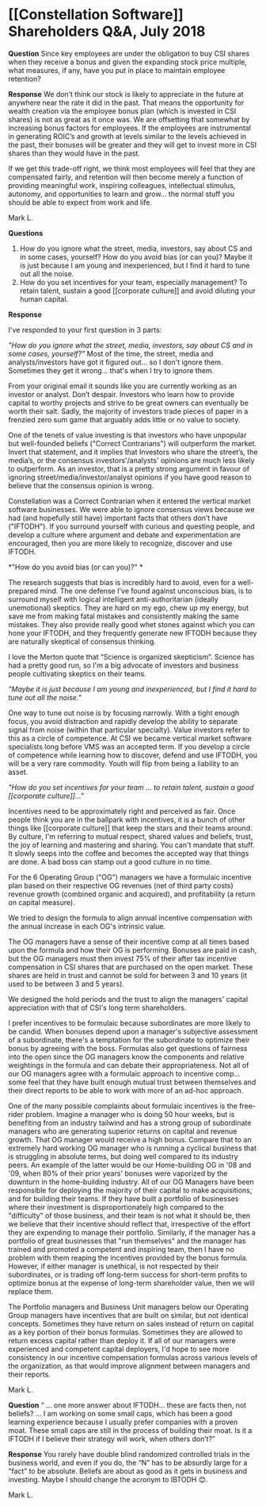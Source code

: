 # [[Constellation Software]] Shareholders Q&A, July 2018

**Question** 
Since key employees are under the obligation to buy CSI shares when they receive a bonus and given the expanding stock price multiple, what measures, if any, have you put in place to maintain employee retention? 

**Response**
We don’t think our stock is likely to appreciate in the future at anywhere near the rate it did in the past. That means the opportunity for wealth creation via the employee bonus plan (which is invested in CSI shares) is not as great as it once was. We are offsetting that somewhat by increasing bonus factors for employees. If the employees are instrumental in generating ROIC’s and growth at levels similar to the levels achieved in the past, their bonuses will be greater and they will get to invest more in CSI shares than they would have in the past.

If we get this trade-off right, we think most employees will feel that they are compensated fairly, and retention will then become merely a function of providing meaningful work, inspiring colleagues, intellectual stimulus, autonomy, and opportunities to learn and grow… the normal stuff you should be able to expect from work and life.

Mark L.

**Questions**
1. How do you ignore what the street, media, investors, say about CS and in some cases, yourself? How do you avoid bias (or can you)? Maybe it is just because I am young and inexperienced, but I find it hard to tune out all the noise. 
2.  How do you set incentives for your team, especially management? To retain talent, sustain a good [[corporate culture]] and avoid diluting your human capital. 

**Response**

I've responded to your first question in 3 parts: 

*"How do you ignore what the street, media, investors, say about CS and in some cases, yourself?"*
Most of the time, the street, media and analysts/investors have got it figured out… so I don't ignore them. Sometimes they get it wrong… that's when I try to ignore them. 

From your original email it sounds like you are currently working as an investor or analyst. Don’t despair. Investors who learn how to provide capital to worthy projects and strive to be great owners can eventually be worth their salt. Sadly, the majority of investors trade pieces of paper in a frenzied zero sum game that arguably adds little or no value to society.

One of the tenets of value investing is that investors who have unpopular but well-founded beliefs ("Correct Contrarians") will outperform the market. Invert that statement, and it implies that Investors who share the street’s, the media’s, or the consensus investors'/analysts' opinions are much less likely to outperform. As an investor, that is a pretty strong argument in favour of ignoring street/media/investor/analyst opinions if you have good reason to believe that the consensus opinion is wrong. 

Constellation was a Correct Contrarian when it entered the vertical market software businesses. We were able to ignore consensus views because we had (and hopefully still have) important facts that others don’t have ("IFTODH"). If you surround yourself with curious and questing people, and develop a culture where argument and debate and experimentation are encouraged, then you are more likely to recognize, discover and use IFTODH. 

*"How do you avoid bias (or can you)?" *

The research suggests that bias is incredibly hard to avoid, even for a well-prepared mind. The one defense I've found against unconscious bias, is to surround myself with logical intelligent anti-authoritarian (ideally unemotional) skeptics. They are hard on my ego, chew up my energy, but save me from making fatal mistakes and consistently making the same mistakes. They also provide really good whet stones against which you can hone your IFTODH, and they frequently generate new IFTODH because they are naturally skeptical of consensus thinking.

I love the Merton quote that “Science is organized skepticism”. Science has had a pretty good run, so I'm a big advocate of investors and business people cultivating skeptics on their teams. 

*"Maybe it is just because I am young and inexperienced, but I find it hard to tune out all the noise."*

One way to tune out noise is by focusing narrowly. With a tight enough focus, you avoid distraction and rapidly develop the ability to separate signal from noise (within that particular specialty). Value investors refer to this as a circle of competence. At CSI we became vertical market software specialists long before VMS was an accepted term. If you develop a circle of competence while learning how to discover, defend and use IFTODH, you will be a very rare commodity. Youth will flip from being a liability to an asset. 

*"How do you set incentives for your team … to retain talent, sustain a good [[corporate culture]]…"*

Incentives need to be approximately right and perceived as fair. Once people think you are in the ballpark with incentives, it is a bunch of other things like [[corporate culture]] that keep the stars and their teams around. By culture, I'm referring to mutual respect, shared values and beliefs, trust, the joy of learning and mastering and sharing. You can't mandate that stuff. It slowly seeps into the coffee and becomes the accepted way that things are done. A bad boss can stamp out a good culture in no time. 

For the 6 Operating Group ("OG") managers we have a formulaic incentive plan based on their respective OG revenues (net of third party costs) revenue growth (combined organic and acquired), and profitability (a return on capital measure).

We tried to design the formula to align annual incentive compensation with the annual increase in each OG's intrinsic value.

The OG managers have a sense of their incentive comp at all times based upon the formula and how their OG is performing. Bonuses are paid in cash, but the OG managers must then invest 75% of their after tax incentive compensation in CSI shares that are purchased on the open market. These shares are held in trust and cannot be sold for between 3 and 10 years (it used to be between 3 and 5 years). 

We designed the hold periods and the trust to align the managers' capital appreciation with that of CSI's long term shareholders. 

I prefer incentives to be formulaic because subordinates are more likely to be candid. When bonuses depend upon a manager's subjective assessment of a subordinate, there's a temptation for the subordinate to optimize their bonus by agreeing with the boss. Formulas also get questions of fairness into the open since the OG managers know the components and relative weightings in the formula and can debate their appropriateness. Not all of our OG managers agree with a formulaic approach to incentive comp… some feel that they have built enough mutual trust between themselves and their direct reports to be able to work with more of an ad-hoc approach. 

One of the many possible complaints about formulaic incentives is the free-rider problem. Imagine a manager who is doing 50 hour weeks, but is benefiting from an industry tailwind and has a strong group of subordinate managers who are generating superior returns on capital and revenue growth. That OG manager would receive a high bonus. Compare that to an extremely hard working OG manager who is running a cyclical business that is struggling in absolute terms, but doing well compared to its industry peers. An example of the latter would be our Home-building OG in '08 and '09, when 80% of their prior years' bonuses were vaporized by the downturn in the home-building industry. All of our OG Managers have been responsible for deploying the majority of their capital to make acquisitions, and for building their teams. If they have built a portfolio of businesses where their investment is disproportionately high compared to the "difficulty" of those business, and their team is not what it should be, then we believe that their incentive should reflect that, irrespective of the effort they are expending to manage their portfolio. Similarly, if the manager has a portfolio of great businesses that "run themselves" and the manager has trained and promoted a competent and inspiring team, then I have no problem with them reaping the incentives provided by the bonus formula. However, if either manager is unethical, is not respected by their subordinates, or is trading off long-term success for short-term profits to optimize bonus at the expense of long-term shareholder value, then we will replace them.

The Portfolio managers and Business Unit managers below our Operating Group managers have incentives that are built on similar, but not identical concepts. Sometimes they have return on sales instead of return on capital as a key portion of their bonus formulas. Sometimes they are allowed to return excess capital rather than deploy it. If all of our managers were experienced and competent capital deployers, I'd hope to see more consistency in our incentive compensation formulas across various levels of the organization, as that would improve alignment between managers and their reports.

Mark L.

**Question**
“ … one more answer about IFTODH… these are facts then, not beliefs? … I am working on some small caps, which has been a good learning experience because I usually prefer companies with a proven moat. These small caps are still in the process of building their moat. Is it a IFTODH if I believe their strategy will work, when others don’t?”

**Response**
You rarely have double blind randomized controlled trials in the business world, and even if you do, the “N” has to be absurdly large for a “fact” to be absolute. Beliefs are about as good as it gets in business and investing. Maybe I should change the acronym to IBTODH 😊. 

Mark L.

